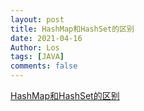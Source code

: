 ```yaml
---
layout: post
title: HashMap和HashSet的区别
date: 2021-04-16
Author: Los
tags: [JAVA]
comments: false
---
```


[HashMap和HashSet的区别](https://blog.csdn.net/chen213wb/article/details/84647179)